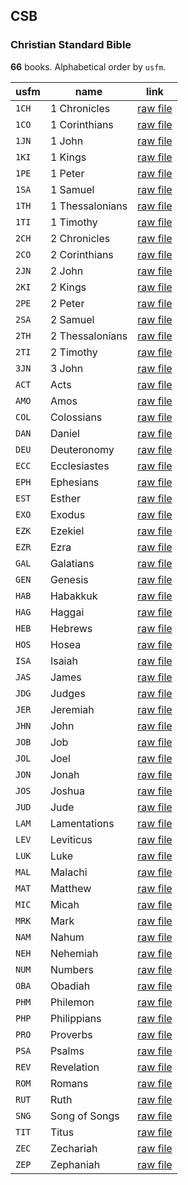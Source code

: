## CSB

### Christian Standard Bible

**66** books. Alphabetical order by `usfm`.

| usfm | name | link |
| ---------- | ---------- | ---------- |
| `1CH` | 1 Chronicles | [raw file](https://mrk214.github.io/bible-data-en-eng/data/en___eng/CSB/1CH.json) |
| `1CO` | 1 Corinthians | [raw file](https://mrk214.github.io/bible-data-en-eng/data/en___eng/CSB/1CO.json) |
| `1JN` | 1 John | [raw file](https://mrk214.github.io/bible-data-en-eng/data/en___eng/CSB/1JN.json) |
| `1KI` | 1 Kings | [raw file](https://mrk214.github.io/bible-data-en-eng/data/en___eng/CSB/1KI.json) |
| `1PE` | 1 Peter | [raw file](https://mrk214.github.io/bible-data-en-eng/data/en___eng/CSB/1PE.json) |
| `1SA` | 1 Samuel | [raw file](https://mrk214.github.io/bible-data-en-eng/data/en___eng/CSB/1SA.json) |
| `1TH` | 1 Thessalonians | [raw file](https://mrk214.github.io/bible-data-en-eng/data/en___eng/CSB/1TH.json) |
| `1TI` | 1 Timothy | [raw file](https://mrk214.github.io/bible-data-en-eng/data/en___eng/CSB/1TI.json) |
| `2CH` | 2 Chronicles | [raw file](https://mrk214.github.io/bible-data-en-eng/data/en___eng/CSB/2CH.json) |
| `2CO` | 2 Corinthians | [raw file](https://mrk214.github.io/bible-data-en-eng/data/en___eng/CSB/2CO.json) |
| `2JN` | 2 John | [raw file](https://mrk214.github.io/bible-data-en-eng/data/en___eng/CSB/2JN.json) |
| `2KI` | 2 Kings | [raw file](https://mrk214.github.io/bible-data-en-eng/data/en___eng/CSB/2KI.json) |
| `2PE` | 2 Peter | [raw file](https://mrk214.github.io/bible-data-en-eng/data/en___eng/CSB/2PE.json) |
| `2SA` | 2 Samuel | [raw file](https://mrk214.github.io/bible-data-en-eng/data/en___eng/CSB/2SA.json) |
| `2TH` | 2 Thessalonians | [raw file](https://mrk214.github.io/bible-data-en-eng/data/en___eng/CSB/2TH.json) |
| `2TI` | 2 Timothy | [raw file](https://mrk214.github.io/bible-data-en-eng/data/en___eng/CSB/2TI.json) |
| `3JN` | 3 John | [raw file](https://mrk214.github.io/bible-data-en-eng/data/en___eng/CSB/3JN.json) |
| `ACT` | Acts | [raw file](https://mrk214.github.io/bible-data-en-eng/data/en___eng/CSB/ACT.json) |
| `AMO` | Amos | [raw file](https://mrk214.github.io/bible-data-en-eng/data/en___eng/CSB/AMO.json) |
| `COL` | Colossians | [raw file](https://mrk214.github.io/bible-data-en-eng/data/en___eng/CSB/COL.json) |
| `DAN` | Daniel | [raw file](https://mrk214.github.io/bible-data-en-eng/data/en___eng/CSB/DAN.json) |
| `DEU` | Deuteronomy | [raw file](https://mrk214.github.io/bible-data-en-eng/data/en___eng/CSB/DEU.json) |
| `ECC` | Ecclesiastes | [raw file](https://mrk214.github.io/bible-data-en-eng/data/en___eng/CSB/ECC.json) |
| `EPH` | Ephesians | [raw file](https://mrk214.github.io/bible-data-en-eng/data/en___eng/CSB/EPH.json) |
| `EST` | Esther | [raw file](https://mrk214.github.io/bible-data-en-eng/data/en___eng/CSB/EST.json) |
| `EXO` | Exodus | [raw file](https://mrk214.github.io/bible-data-en-eng/data/en___eng/CSB/EXO.json) |
| `EZK` | Ezekiel | [raw file](https://mrk214.github.io/bible-data-en-eng/data/en___eng/CSB/EZK.json) |
| `EZR` | Ezra | [raw file](https://mrk214.github.io/bible-data-en-eng/data/en___eng/CSB/EZR.json) |
| `GAL` | Galatians | [raw file](https://mrk214.github.io/bible-data-en-eng/data/en___eng/CSB/GAL.json) |
| `GEN` | Genesis | [raw file](https://mrk214.github.io/bible-data-en-eng/data/en___eng/CSB/GEN.json) |
| `HAB` | Habakkuk | [raw file](https://mrk214.github.io/bible-data-en-eng/data/en___eng/CSB/HAB.json) |
| `HAG` | Haggai | [raw file](https://mrk214.github.io/bible-data-en-eng/data/en___eng/CSB/HAG.json) |
| `HEB` | Hebrews | [raw file](https://mrk214.github.io/bible-data-en-eng/data/en___eng/CSB/HEB.json) |
| `HOS` | Hosea | [raw file](https://mrk214.github.io/bible-data-en-eng/data/en___eng/CSB/HOS.json) |
| `ISA` | Isaiah | [raw file](https://mrk214.github.io/bible-data-en-eng/data/en___eng/CSB/ISA.json) |
| `JAS` | James | [raw file](https://mrk214.github.io/bible-data-en-eng/data/en___eng/CSB/JAS.json) |
| `JDG` | Judges | [raw file](https://mrk214.github.io/bible-data-en-eng/data/en___eng/CSB/JDG.json) |
| `JER` | Jeremiah | [raw file](https://mrk214.github.io/bible-data-en-eng/data/en___eng/CSB/JER.json) |
| `JHN` | John | [raw file](https://mrk214.github.io/bible-data-en-eng/data/en___eng/CSB/JHN.json) |
| `JOB` | Job | [raw file](https://mrk214.github.io/bible-data-en-eng/data/en___eng/CSB/JOB.json) |
| `JOL` | Joel | [raw file](https://mrk214.github.io/bible-data-en-eng/data/en___eng/CSB/JOL.json) |
| `JON` | Jonah | [raw file](https://mrk214.github.io/bible-data-en-eng/data/en___eng/CSB/JON.json) |
| `JOS` | Joshua | [raw file](https://mrk214.github.io/bible-data-en-eng/data/en___eng/CSB/JOS.json) |
| `JUD` | Jude | [raw file](https://mrk214.github.io/bible-data-en-eng/data/en___eng/CSB/JUD.json) |
| `LAM` | Lamentations | [raw file](https://mrk214.github.io/bible-data-en-eng/data/en___eng/CSB/LAM.json) |
| `LEV` | Leviticus | [raw file](https://mrk214.github.io/bible-data-en-eng/data/en___eng/CSB/LEV.json) |
| `LUK` | Luke | [raw file](https://mrk214.github.io/bible-data-en-eng/data/en___eng/CSB/LUK.json) |
| `MAL` | Malachi | [raw file](https://mrk214.github.io/bible-data-en-eng/data/en___eng/CSB/MAL.json) |
| `MAT` | Matthew | [raw file](https://mrk214.github.io/bible-data-en-eng/data/en___eng/CSB/MAT.json) |
| `MIC` | Micah | [raw file](https://mrk214.github.io/bible-data-en-eng/data/en___eng/CSB/MIC.json) |
| `MRK` | Mark | [raw file](https://mrk214.github.io/bible-data-en-eng/data/en___eng/CSB/MRK.json) |
| `NAM` | Nahum | [raw file](https://mrk214.github.io/bible-data-en-eng/data/en___eng/CSB/NAM.json) |
| `NEH` | Nehemiah | [raw file](https://mrk214.github.io/bible-data-en-eng/data/en___eng/CSB/NEH.json) |
| `NUM` | Numbers | [raw file](https://mrk214.github.io/bible-data-en-eng/data/en___eng/CSB/NUM.json) |
| `OBA` | Obadiah | [raw file](https://mrk214.github.io/bible-data-en-eng/data/en___eng/CSB/OBA.json) |
| `PHM` | Philemon | [raw file](https://mrk214.github.io/bible-data-en-eng/data/en___eng/CSB/PHM.json) |
| `PHP` | Philippians | [raw file](https://mrk214.github.io/bible-data-en-eng/data/en___eng/CSB/PHP.json) |
| `PRO` | Proverbs | [raw file](https://mrk214.github.io/bible-data-en-eng/data/en___eng/CSB/PRO.json) |
| `PSA` | Psalms | [raw file](https://mrk214.github.io/bible-data-en-eng/data/en___eng/CSB/PSA.json) |
| `REV` | Revelation | [raw file](https://mrk214.github.io/bible-data-en-eng/data/en___eng/CSB/REV.json) |
| `ROM` | Romans | [raw file](https://mrk214.github.io/bible-data-en-eng/data/en___eng/CSB/ROM.json) |
| `RUT` | Ruth | [raw file](https://mrk214.github.io/bible-data-en-eng/data/en___eng/CSB/RUT.json) |
| `SNG` | Song of Songs | [raw file](https://mrk214.github.io/bible-data-en-eng/data/en___eng/CSB/SNG.json) |
| `TIT` | Titus | [raw file](https://mrk214.github.io/bible-data-en-eng/data/en___eng/CSB/TIT.json) |
| `ZEC` | Zechariah | [raw file](https://mrk214.github.io/bible-data-en-eng/data/en___eng/CSB/ZEC.json) |
| `ZEP` | Zephaniah | [raw file](https://mrk214.github.io/bible-data-en-eng/data/en___eng/CSB/ZEP.json) |
